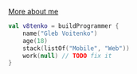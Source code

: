 [More about me](https://v8tenko.github.io)
```kotlin
val v8tenko = buildProgrammer {
    name("Gleb Voitenko")
    age(18)
    stack(listOf("Mobile", "Web"))
    work(null) // TODO fix it
}
```

